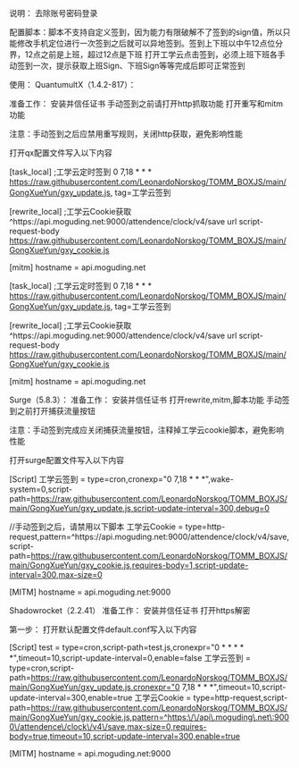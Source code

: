 说明：
去除账号密码登录

配置脚本：脚本不支持自定义签到，因为能力有限破解不了签到的sign值，所以只能修改手机定位进行一次签到之后就可以异地签到。签到上下班以中午12点位分界，12点之前是上班，超过12点是下班
打开工学云点击签到，必须上班下班各手动签到一次，提示获取上班Sign、下班Sign等等完成后即可正常签到

使用：
QuantumultX（1.4.2-817）：

准备工作：
安装并信任证书
手动签到之前请打开http抓取功能
打开重写和mitm功能

注意：手动签到之后应禁用重写规则，关闭http获取，避免影响性能


打开qx配置文件写入以下内容

[task_local]
;工学云定时签到
0 7,18 * * * https://raw.githubusercontent.com/LeonardoNorskog/TOMM_BOXJS/main/GongXueYun/gxy_update.js, tag=工学云签到

[rewrite_local]
;工学云Cookie获取
^https:\/\/api\.moguding\.net\:9000\/attendence\/clock\/v4\/save url script-request-body https://raw.githubusercontent.com/LeonardoNorskog/TOMM_BOXJS/main/GongXueYun/gxy_cookie.js

[mitm]
hostname = api.moguding.net


[task_local]
;工学云定时签到
0 7,18 * * * https://raw.githubusercontent.com/LeonardoNorskog/TOMM_BOXJS/main/GongXueYun/gxy_update.js, tag=工学云签到

[rewrite_local]
;工学云Cookie获取
^https:\/\/api\.moguding\.net\:9000\/attendence\/clock\/v4\/save url script-request-body https://raw.githubusercontent.com/LeonardoNorskog/TOMM_BOXJS/main/GongXueYun/gxy_cookie.js

[mitm]
hostname = api.moguding.net


Surge（5.8.3）：
准备工作：
安装并信任证书
打开rewrite,mitm,脚本功能
手动签到之前打开捕获流量按钮

注意：手动签到完成应关闭捕获流量按钮，注释掉工学云cookie脚本，避免影响性能

打开surge配置文件写入以下内容

[Script]
工学云签到 = type=cron,cronexp="0 7,18 * * *",wake-system=0,script-path=https://raw.githubusercontent.com/LeonardoNorskog/TOMM_BOXJS/main/GongXueYun/gxy_update.js,script-update-interval=300,debug=0

//手动签到之后，请禁用以下脚本
工学云Cookie = type=http-request,pattern=^https:\/\/api\.moguding\.net\:9000\/attendence\/clock\/v4\/save,script-path=https://raw.githubusercontent.com/LeonardoNorskog/TOMM_BOXJS/main/GongXueYun/gxy_cookie.js,requires-body=1,script-update-interval=300,max-size=0

[MITM]
hostname = api.moguding.net:9000

Shadowrocket（2.2.41）
准备工作：
安装并信任证书
打开https解密

第一步：
打开默认配置文件default.conf写入以下内容

[Script]
test = type=cron,script-path=test.js,cronexpr="0 * * * * *",timeout=10,script-update-interval=0,enable=false
工学云签到 = type=cron,script-path=https://raw.githubusercontent.com/LeonardoNorskog/TOMM_BOXJS/main/GongXueYun/gxy_update.js,cronexpr="0 7,18 * * *",timeout=10,script-update-interval=300,enable=true
工学云Cookie = type=http-request,script-path=https://raw.githubusercontent.com/LeonardoNorskog/TOMM_BOXJS/main/GongXueYun/gxy_cookie.js,pattern=^https:\/\/api\.moguding\.net\:9000\/attendence\/clock\/v4\/save,max-size=0,requires-body=true,timeout=10,script-update-interval=300,enable=true

[MITM]
hostname = api.moguding.net:9000



